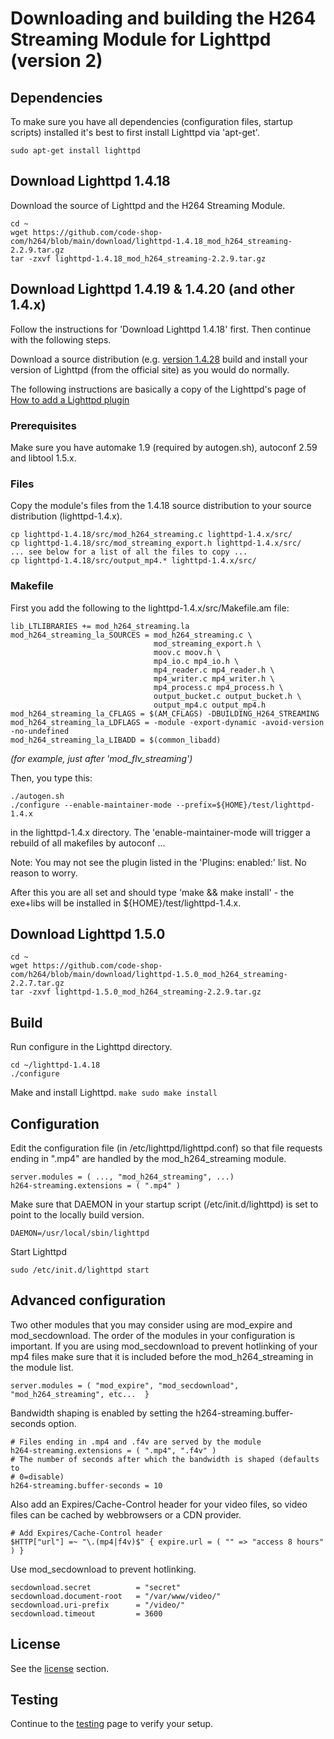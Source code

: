 # Downloading and building the H264 Streaming Module for Lighttpd (version 2)

## Dependencies

To make sure you have all dependencies (configuration files, startup scripts)
installed it's best to first install Lighttpd via 'apt-get'.

```
sudo apt-get install lighttpd
```

## Download Lighttpd 1.4.18

Download the source of Lighttpd and the H264 Streaming Module.

```
cd ~ 
wget https://github.com/code-shop-com/h264/blob/main/download/lighttpd-1.4.18_mod_h264_streaming-2.2.9.tar.gz
tar -zxvf lighttpd-1.4.18_mod_h264_streaming-2.2.9.tar.gz
```

## Download Lighttpd 1.4.19 & 1.4.20 (and other 1.4.x)

Follow the instructions for 'Download Lighttpd 1.4.18' first. Then continue with
the following steps.

Download a source distribution (e.g. [version 1.4.28](http://download.lighttpd.net/lighttpd/releases-1.4.x/lighttpd-1.4.28.tar.gz)
build and install your version of Lighttpd (from the official
site) as you would do normally.

The following instructions are basically a copy of the Lighttpd's page of
[How to add a Lighttpd plugin](http://trac.lighttpd.net/trac/wiki/HowToWriteALighttpdPlugin)

### Prerequisites 
Make sure you have automake 1.9 (required by autogen.sh), autoconf 2.59 and 
libtool 1.5.x.

### Files
Copy the module's files from the 1.4.18 source distribution to
your source distribution (lighttpd-1.4.x). 

```
cp lighttpd-1.4.18/src/mod_h264_streaming.c lighttpd-1.4.x/src/ 
cp lighttpd-1.4.18/src/mod_streaming_export.h lighttpd-1.4.x/src/ 
... see below for a list of all the files to copy ...  
cp lighttpd-1.4.18/src/output_mp4.* lighttpd-1.4.x/src/
```

### Makefile
First you add the following to the lighttpd-1.4.x/src/Makefile.am file: 

```
lib_LTLIBRARIES += mod_h264_streaming.la 
mod_h264_streaming_la_SOURCES = mod_h264_streaming.c \
                                mod_streaming_export.h \
                                moov.c moov.h \
                                mp4_io.c mp4_io.h \
                                mp4_reader.c mp4_reader.h \
                                mp4_writer.c mp4_writer.h \
                                mp4_process.c mp4_process.h \
                                output_bucket.c output_bucket.h \
                                output_mp4.c output_mp4.h
mod_h264_streaming_la_CFLAGS = $(AM_CFLAGS) -DBUILDING_H264_STREAMING
mod_h264_streaming_la_LDFLAGS = -module -export-dynamic -avoid-version -no-undefined 
mod_h264_streaming_la_LIBADD = $(common_libadd)
```

*(for example, just after 'mod_flv_streaming')*

Then, you type this: 

```
./autogen.sh 
./configure --enable-maintainer-mode --prefix=${HOME}/test/lighttpd-1.4.x
```

in the lighttpd-1.4.x directory. The 'enable-maintainer-mode will trigger a
rebuild of all makefiles by autoconf ...

Note: You may not see the plugin listed in the 'Plugins: enabled:' list. No
reason to worry.

After this you are all set and should type 'make && make install' - the exe+libs
will be installed in ${HOME}/test/lighttpd-1.4.x.

## Download Lighttpd 1.5.0

```
cd ~ 
wget https://github.com/code-shop-com/h264/blob/main/download/lighttpd-1.5.0_mod_h264_streaming-2.2.7.tar.gz
tar -zxvf lighttpd-1.5.0_mod_h264_streaming-2.2.9.tar.gz 
```

## Build

Run configure in the Lighttpd directory. 

```
cd ~/lighttpd-1.4.18 
./configure
```

Make and install Lighttpd.  ` make sudo make install `

## Configuration

Edit the configuration file (in /etc/lighttpd/lighttpd.conf) so that file
requests ending in ".mp4" are handled by the mod_h264_streaming module.

```
server.modules = ( ..., "mod_h264_streaming", ...) 
h264-streaming.extensions = ( ".mp4" )
```

Make sure that DAEMON in your startup script (/etc/init.d/lighttpd) is set to
point to the locally build version.

```
DAEMON=/usr/local/sbin/lighttpd
```

Start Lighttpd 

```
sudo /etc/init.d/lighttpd start
```

## Advanced configuration

Two other modules that you may consider using are mod_expire and
mod_secdownload. The order of the modules in your configuration is important. If
you are using mod_secdownload to prevent hotlinking of your mp4 files make sure
that it is included before the mod_h264_streaming in the module list.

```
server.modules = ( "mod_expire", "mod_secdownload", "mod_h264_streaming", etc...  }
```

Bandwidth shaping is enabled by setting the h264-streaming.buffer-seconds
option.

```
# Files ending in .mp4 and .f4v are served by the module
h264-streaming.extensions = ( ".mp4", ".f4v" )
# The number of seconds after which the bandwidth is shaped (defaults to
# 0=disable)
h264-streaming.buffer-seconds = 10 
```

Also add an Expires/Cache-Control header for your video files, so video files
can be cached by webbrowsers or a CDN provider.

```
# Add Expires/Cache-Control header
$HTTP["url"] =~ "\.(mp4|f4v)$" { expire.url = ( "" => "access 8 hours" ) }
```

Use mod_secdownload to prevent hotlinking.

```
secdownload.secret          = "secret" 
secdownload.document-root   = "/var/www/video/" 
secdownload.uri-prefix      = "/video/" 
secdownload.timeout         = 3600
```

## License

See the [license](../license.md) section.

## Testing

Continue to the [testing](testing.md) page to verify your setup.

